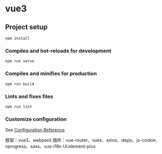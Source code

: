 # vue3

## Project setup
```
npm install
```

### Compiles and hot-reloads for development
```
npm run serve
```

### Compiles and minifies for production
```
npm run build
```

### Lints and fixes files
```
npm run lint
```

### Customize configuration
See [Configuration Reference](https://cli.vuejs.org/config/).

框架：vue3、webpack
插件：vue-router、vuex、axios、dayjs、js-cookie、nprogress、sass、vue-i18n
UI:element-plus
